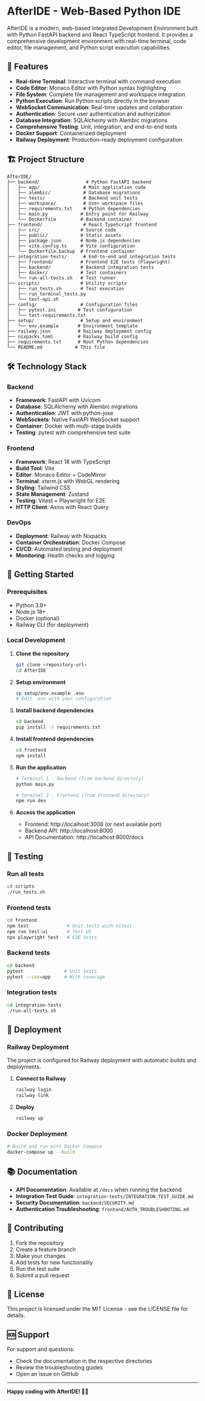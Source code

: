 # AfterIDE - Web-Based Python IDE

AfterIDE is a modern, web-based Integrated Development Environment built with Python FastAPI backend and React TypeScript frontend. It provides a comprehensive development environment with real-time terminal, code editor, file management, and Python script execution capabilities.

## 🚀 Features

- **Real-time Terminal**: Interactive terminal with command execution
- **Code Editor**: Monaco Editor with Python syntax highlighting
- **File System**: Complete file management and workspace integration
- **Python Execution**: Run Python scripts directly in the browser
- **WebSocket Communication**: Real-time updates and collaboration
- **Authentication**: Secure user authentication and authorization
- **Database Integration**: SQLAlchemy with Alembic migrations
- **Comprehensive Testing**: Unit, integration, and end-to-end tests
- **Docker Support**: Containerized deployment
- **Railway Deployment**: Production-ready deployment configuration

## 🏗️ Project Structure

```
AfterIDE/
├── backend/                 # Python FastAPI backend
│   ├── app/                # Main application code
│   ├── alembic/            # Database migrations
│   ├── tests/              # Backend unit tests
│   ├── workspace/          # User workspace files
│   ├── requirements.txt    # Python dependencies
│   ├── main.py            # Entry point for Railway
│   └── Dockerfile         # Backend container
├── frontend/               # React TypeScript frontend
│   ├── src/               # Source code
│   ├── public/            # Static assets
│   ├── package.json       # Node.js dependencies
│   ├── vite.config.ts     # Vite configuration
│   └── Dockerfile.backup  # Frontend container
├── integration-tests/      # End-to-end and integration tests
│   ├── frontend/          # Frontend E2E tests (Playwright)
│   ├── backend/           # Backend integration tests
│   ├── docker/            # Test containers
│   └── run-all-tests.sh   # Test runner
├── scripts/               # Utility scripts
│   ├── run_tests.sh       # Test execution
│   ├── run_terminal_tests.py
│   └── test-api.sh
├── config/                # Configuration files
│   ├── pytest.ini        # Test configuration
│   └── test-requirements.txt
├── setup/                 # Setup and environment
│   └── env.example       # Environment template
├── railway.json          # Railway deployment config
├── nixpacks.toml         # Railway build config
├── requirements.txt      # Root Python dependencies
└── README.md            # This file
```

## 🛠️ Technology Stack

### Backend
- **Framework**: FastAPI with Uvicorn
- **Database**: SQLAlchemy with Alembic migrations
- **Authentication**: JWT with python-jose
- **WebSockets**: Native FastAPI WebSocket support
- **Container**: Docker with multi-stage builds
- **Testing**: pytest with comprehensive test suite

### Frontend
- **Framework**: React 18 with TypeScript
- **Build Tool**: Vite
- **Editor**: Monaco Editor + CodeMirror
- **Terminal**: xterm.js with WebGL rendering
- **Styling**: Tailwind CSS
- **State Management**: Zustand
- **Testing**: Vitest + Playwright for E2E
- **HTTP Client**: Axios with React Query

### DevOps
- **Deployment**: Railway with Nixpacks
- **Container Orchestration**: Docker Compose
- **CI/CD**: Automated testing and deployment
- **Monitoring**: Health checks and logging

## 🚀 Getting Started

### Prerequisites
- Python 3.8+
- Node.js 18+
- Docker (optional)
- Railway CLI (for deployment)

### Local Development

1. **Clone the repository**
   ```bash
   git clone <repository-url>
   cd AfterIDE
   ```

2. **Setup environment**
   ```bash
   cp setup/env.example .env
   # Edit .env with your configuration
   ```

3. **Install backend dependencies**
   ```bash
   cd backend
   pip install -r requirements.txt
   ```

4. **Install frontend dependencies**
   ```bash
   cd frontend
   npm install
   ```

5. **Run the application**
   ```bash
   # Terminal 1 - Backend (from backend directory)
   python main.py
   
   # Terminal 2 - Frontend (from frontend directory)
   npm run dev
   ```

6. **Access the application**
   - Frontend: http://localhost:3008 (or next available port)
   - Backend API: http://localhost:8000
   - API Documentation: http://localhost:8000/docs

## 🧪 Testing

### Run all tests
```bash
cd scripts
./run_tests.sh
```

### Frontend tests
```bash
cd frontend
npm test              # Unit tests with Vitest
npm run test:ui       # Test UI
npx playwright test   # E2E tests
```

### Backend tests
```bash
cd backend
pytest               # Unit tests
pytest --cov=app     # With coverage
```

### Integration tests
```bash
cd integration-tests
./run-all-tests.sh
```

## 🚀 Deployment

### Railway Deployment
The project is configured for Railway deployment with automatic builds and deployments.

1. **Connect to Railway**
   ```bash
   railway login
   railway link
   ```

2. **Deploy**
   ```bash
   railway up
   ```

### Docker Deployment
```bash
# Build and run with Docker Compose
docker-compose up --build
```

## 📚 Documentation

- **API Documentation**: Available at `/docs` when running the backend
- **Integration Test Guide**: `integration-tests/INTEGRATION_TEST_GUIDE.md`
- **Security Documentation**: `backend/SECURITY.md`
- **Authentication Troubleshooting**: `frontend/AUTH_TROUBLESHOOTING.md`

## 🤝 Contributing

1. Fork the repository
2. Create a feature branch
3. Make your changes
4. Add tests for new functionality
5. Run the test suite
6. Submit a pull request

## 📄 License

This project is licensed under the MIT License - see the LICENSE file for details.

## 🆘 Support

For support and questions:
- Check the documentation in the respective directories
- Review the troubleshooting guides
- Open an issue on GitHub

---

**Happy coding with AfterIDE! 🐍✨**

